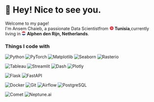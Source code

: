 <h1> 👋 Hey! Nice to see you.</h1>

<p>Welcome to my page! </br> I'm Ansem Chaieb, a passionate Data Scientistfrom <img src="tunisia.png" width="13"/> <b>Tunisia</b>,currently living in  <img src="netherlands.png" width="13"/> <b>Alphen den Rijn, Netherlands</b>. </p>

<h3>Things I code with</h3>
<p>

![Python](https://img.shields.io/badge/-Python-3776AB?style=flat-square&logo=python&logoColor=white)
![PyTorch](https://img.shields.io/badge/-PyTorch-EE4C2C?style=flat-square&logo=pytorch&logoColor=white)
![Matplotlib](https://img.shields.io/badge/-Matplotlib-11557c?style=flat-square&logo=python&logoColor=white)
![Seaborn](https://img.shields.io/badge/-Seaborn-3776AB?style=flat-square&logo=python&logoColor=white)
![Rasterio](https://img.shields.io/badge/-Rasterio-3776AB?style=flat-square&logo=python&logoColor=white)

![Tableau](https://img.shields.io/badge/-Tableau-E97627?style=flat-square&logo=tableau&logoColor=white)
![Streamlit](https://img.shields.io/badge/-Streamlit-FF4B4B?style=flat-square&logo=streamlit&logoColor=white)
![Dash](https://img.shields.io/badge/-Dash-008DE4?style=flat-square&logo=dash&logoColor=white)
![Plotly](https://img.shields.io/badge/-Plotly-3F4F75?style=flat-square&logo=plotly&logoColor=white)

![Flask](https://img.shields.io/badge/-Flask-000000?style=flat-square&logo=flask&logoColor=white)
![FastAPI](https://img.shields.io/badge/-FastAPI-009688?style=flat-square&logo=fastapi&logoColor=white)

![Docker](https://img.shields.io/badge/-Docker-46a2f1?style=flat-square&logo=docker&logoColor=white)
![Git](https://img.shields.io/badge/-Git-F05032?style=flat-square&logo=git&logoColor=white)
![Airflow](https://img.shields.io/badge/-Apache%20Airflow-017CEE?style=flat-square&logo=apache-airflow&logoColor=white)
![PostgreSQL](https://img.shields.io/badge/-PostgreSQL-336791?style=flat-square&logo=postgresql&logoColor=white)

![Comet](https://img.shields.io/badge/-Comet-000000?style=flat-square&logo=comet&logoColor=white)
![Neptune.ai](https://img.shields.io/badge/-Neptune.ai-4B0082?style=flat-square&logo=neptune.ai&logoColor=white)
</p>



